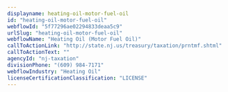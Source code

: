 ```yaml
---
displayname: heating-oil-motor-fuel-oil
id: "heating-oil-motor-fuel-oil"
webflowId: "5f77296ae02294833deaa5c9"
urlSlug: "heating-oil-motor-fuel-oil"
webflowName: "Heating Oil (Motor Fuel Oil)"
callToActionLink: "http://state.nj.us/treasury/taxation/prntmf.shtml"
callToActionText: ""
agencyId: "nj-taxation"
divisionPhone: "(609) 984-7171"
webflowIndustry: "Heating Oil"
licenseCertificationClassification: "LICENSE"
---
```


